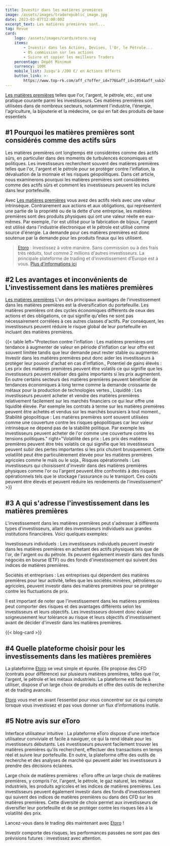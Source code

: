 ```yaml
---
title: Investir dans les matières premières
image: /assets/images/traderepublic_image.jpg
date: 2023-03-07T12:00:00Z
excerpt_text: Les matières premières sont...
tag: Revue
card:
    logo: /assets/images/cards/etoro.svg
    items:
        - Investir dans les Actions, Devises, l'Or, le Pétrole...
        - 0% commission sur les actions
        - Suivre et copier les meilleurs Traders
    percentage: Dépôt Minimum
    currency: 100€
    mobile_list: Jusqu'à /200 €/ en Actions Offerts
    button_link: >-
        https://www.top-rk.com/aff_c?offer_id=776&aff_id=1054&aff_sub2=article&aff_sub=
---
```

[Les matières premières](https://www.top-rk.com/aff_c?offer_id=776&amp;aff_id=1054&amp;aff_sub2=article&amp;aff_sub=) telles que l'or, l'argent, le pétrole, etc., est une pratique courante parmi les investisseurs. Ces matières premières sont utilisées dans de nombreux secteurs, notamment l'industrie, l'énergie, l'agriculture, la bijouterie et la médecine, ce qui en fait des produits de base essentiels

## \#1 Pourquoi les matières premières sont considérés comme des actifs sûrs

Les matières premières ont longtemps été considérées comme des actifs sûrs, en particulier dans des moments de turbulences économiques et politiques. Les investisseurs recherchent souvent des matières premières telles que l'or, l'argent et le pétrole pour se protéger contre l'inflation, la dévaluation de la monnaie et les risques géopolitiques. Dans cet article, nous examinerons pourquoi les matières premières sont considérées comme des actifs sûrs et comment les investisseurs peuvent les inclure dans leur portefeuille.

Avec [Les matières premières](https://www.top-rk.com/aff_c?offer_id=776&amp;aff_id=1054&amp;aff_sub2=article&amp;aff_sub=) vous avez des actifs réels avec une valeur intrinsèque. Contrairement aux actions et aux obligations, qui représentent une partie de la propriété ou de la dette d'une entreprise, les matières premières sont des produits physiques qui ont une valeur réelle en eux-mêmes. Par exemple, l'or est utilisé pour la fabrication de bijoux, l'argent est utilisé dans l'industrie électronique et le pétrole est utilisé comme source d'énergie. La demande pour ces matières premières est donc soutenue par la demande pour les produits finaux qui les utilisent.

> [Etoro](https://www.top-rk.com/aff_c?offer_id=776&amp;aff_id=1054&amp;aff_sub2=article&amp;aff_sub=) : Investissez à votre manière. Sans commission ou à des frais très réduits, tout comme 2 millions d'autres investisseurs. La principale plateforme de trading et d'investissement d'Europe est à vous. [Plus d'informations ici](https://www.top-rk.com/aff_c?offer_id=776&amp;aff_id=1054&amp;aff_sub2=article&amp;aff_sub=)

## \#2 Les avantages et inconvénients de L'investissement dans les matières premières

[Les matières premières](https://www.top-rk.com/aff_c?offer_id=776&amp;aff_id=1054&amp;aff_sub2=article&amp;aff_sub=) L'un des principaux avantages de l'investissement dans les matières premières est la diversification du portefeuille. Les matières premières ont des cycles économiques différents de ceux des actions et des obligations, ce qui signifie qu'elles ne sont pas nécessairement corrélées à ces autres classes d'actifs. Par conséquent, les investisseurs peuvent réduire le risque global de leur portefeuille en incluant des matières premières.

{{< table left="Protection contre l'inflation : Les matières premières ont tendance à augmenter de valeur en période d'inflation car leur offre est souvent limitée tandis que leur demande peut rester stable ou augmenter. Investir dans les matières premières peut donc aider les investisseurs à protéger leur pouvoir d'achat en cas d'inflation., Potentiel de gains élevés : Les prix des matières premières peuvent être volatils ce qui signifie que les investisseurs peuvent réaliser des gains importants si les prix augmentent. En outre certains secteurs des matières premières peuvent bénéficier de tendances économiques à long terme comme la demande croissante de métaux pour la production de technologies vertes., Liquidité : Les investisseurs peuvent acheter et vendre des matières premières relativement facilement sur les marchés financiers ce qui leur offre une liquidité élevée. Par exemple les contrats à terme sur les matières premières peuvent être achetés et vendus sur les marchés boursiers à tout moment., Stabilité géopolitique : Les matières premières sont souvent utilisées comme une couverture contre les risques géopolitiques car leur valeur intrinsèque ne dépend pas de la stabilité politique. Par exemple les investisseurs peuvent acheter de l'or comme une couverture contre les tensions politiques." right="Volatilité des prix : Les prix des matières premières peuvent être très volatils ce qui signifie que les investisseurs peuvent subir des pertes importantes si les prix chutent brusquement. Cette volatilité peut être particulièrement élevée pour les matières premières agricoles comme le maïs ou le soja., Risques opérationnels : Les investisseurs qui choisissent d'investir dans des matières premières physiques comme l'or ou l'argent peuvent être confrontés à des risques opérationnels tels que le stockage l'assurance ou le transport. Ces coûts peuvent être élevés et peuvent réduire les rendements de l'investissement" >}}

## \#3 A qui s'adresse l'investissement dans les matières premières

L'investissement dans les matières premières peut s'adresser à différents types d'investisseurs, allant des investisseurs individuels aux grandes institutions financières. Voici quelques exemples:

Investisseurs individuels : Les investisseurs individuels peuvent investir dans les matières premières en achetant des actifs physiques tels que de l'or, de l'argent ou du pétrole. Ils peuvent également investir dans des fonds négociés en bourse (ETF) ou des fonds d'investissement qui suivent des indices de matières premières.

Sociétés et entreprises : Les entreprises qui dépendent des matières premières pour leur activité, telles que les sociétés minières, pétrolières ou agricoles, peuvent investir dans des matières premières pour se protéger contre les fluctuations de prix.

Il est important de noter que l'investissement dans les matières premières peut comporter des risques et des avantages différents selon les investisseurs et leurs objectifs. Les investisseurs doivent donc évaluer soigneusement leur tolérance au risque et leurs objectifs d'investissement avant de décider d'investir dans les matières premières.

{{< blog-card >}}

## \#4 Quelle plateforme choisir pour les investissements dans les matières premières

La plateforme [Etoro](https://www.top-rk.com/aff_c?offer_id=776&amp;aff_id=1054&amp;aff_sub2=article&amp;aff_sub=) se veut simple et épurée. Elle propose des CFD (contrats pour différence) sur plusieurs matières premières, telles que l'or, l'argent, le pétrole et les métaux industriels. La plateforme est facile à utiliser, dispose d'un large choix de produits et offre des outils de recherche et de trading avancés.

[Etoro](https://www.top-rk.com/aff_c?offer_id=776&amp;aff_id=1054&amp;aff_sub2=article&amp;aff_sub=) vous met en avant l’essentiel pour vous concentrer sur ce qui compte lorsque vous investissez et pas vous donner un flux d’informations inutile.

## \#5 Notre avis sur eToro

Interface utilisateur intuitive : La plateforme eToro dispose d'une interface utilisateur conviviale et facile à naviguer, ce qui la rend idéale pour les investisseurs débutants. Les investisseurs peuvent facilement trouver les matières premières qu'ils recherchent, effectuer des transactions en temps réel et suivre leur portefeuille. En outre, la plateforme offre des outils de recherche et des analyses de marché qui peuvent aider les investisseurs à prendre des décisions éclairées.

Large choix de matières premières : eToro offre un large choix de matières premières, y compris l'or, l'argent, le pétrole, le gaz naturel, les métaux industriels, les produits agricoles et les indices de matières premières. Les investisseurs peuvent également investir dans des fonds d'investissement qui suivent des indices de matières premières ou dans des CFD sur les matières premières. Cette diversité de choix permet aux investisseurs de diversifier leur portefeuille et de se protéger contre les risques liés à la volatilité des prix.

Lancez-vous dans le trading dès maintenant avec [Etoro](https://www.top-rk.com/aff_c?offer_id=776&amp;aff_id=1054&amp;aff_sub2=article&amp;aff_sub=) !

Investir comporte des risques, les performances passées ne sont pas des prévisions futures : investissez avec attention.
